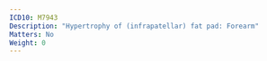 ```yaml
---
ICD10: M7943
Description: "Hypertrophy of (infrapatellar) fat pad: Forearm"
Matters: No
Weight: 0
---
```

